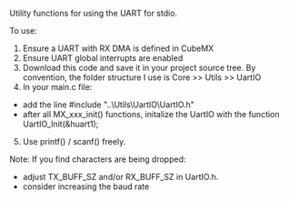 Utility functions for using the UART for stdio.

To use:
1. Ensure a UART with RX DMA is defined in CubeMX
2. Ensure UART global interrupts are enabled
3. Download this code and save it in your project source tree. By convention, the folder structure I use is Core >> Utils >> UartIO
4. In your main.c file:
* add the line #include "..\Utils\UartIO\UartIO.h"
* after all MX_xxx_init() functions, initalize the UartIO with the function UartIO_Init(&huart1);
5. Use printf() / scanf() freely.

Note:
If you find characters are being dropped:
* adjust TX_BUFF_SZ and/or RX_BUFF_SZ in UartIO.h.
* consider increasing the baud rate

